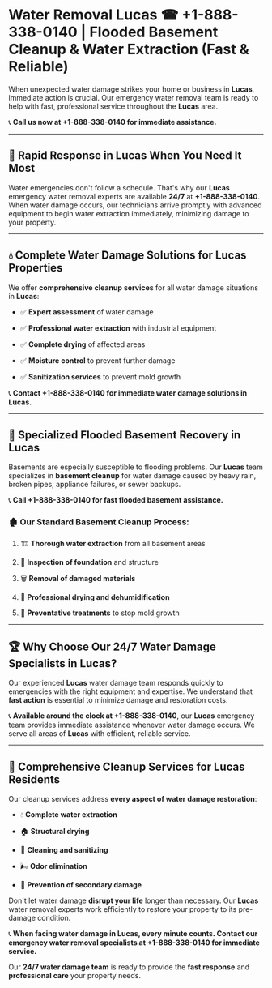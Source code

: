 # Water Removal Lucas ☎ +1-888-338-0140 | Flooded Basement Cleanup & Water Extraction (Fast & Reliable)

When unexpected water damage strikes your home or business in **Lucas**, immediate action is crucial. Our emergency water removal team is ready to help with fast, professional service throughout the **Lucas** area. 

📞 **Call us now at +1-888-338-0140 for immediate assistance.**
---
## 🚀 Rapid Response in Lucas When You Need It Most
Water emergencies don't follow a schedule. That's why our **Lucas** emergency water removal experts are available **24/7** at **+1-888-338-0140**. When water damage occurs, our technicians arrive promptly with advanced equipment to begin water extraction immediately, minimizing damage to your property.
---
## 💧 Complete Water Damage Solutions for Lucas Properties
We offer **comprehensive cleanup services** for all water damage situations in **Lucas**:
- ✅ **Expert assessment** of water damage  
- ✅ **Professional water extraction** with industrial equipment  
- ✅ **Complete drying** of affected areas  
- ✅ **Moisture control** to prevent further damage  
- ✅ **Sanitization services** to prevent mold growth  
📞 **Contact +1-888-338-0140 for immediate water damage solutions in Lucas.**
---
## 🌊 Specialized Flooded Basement Recovery in Lucas
Basements are especially susceptible to flooding problems. Our **Lucas** team specializes in **basement cleanup** for water damage caused by heavy rain, broken pipes, appliance failures, or sewer backups. 
📞 **Call +1-888-338-0140 for fast flooded basement assistance.**
### 🏚️ Our Standard Basement Cleanup Process:
1. 🏗️ **Thorough water extraction** from all basement areas  
2. 🔎 **Inspection of foundation** and structure  
3. 🗑️ **Removal of damaged materials**  
4. 💨 **Professional drying and dehumidification**  
5. 🚫 **Preventative treatments** to stop mold growth  
---
## 🏆 Why Choose Our 24/7 Water Damage Specialists in Lucas?
Our experienced **Lucas** water damage team responds quickly to emergencies with the right equipment and expertise. We understand that **fast action** is essential to minimize damage and restoration costs.
📞 **Available around the clock at +1-888-338-0140**, our **Lucas** emergency team provides immediate assistance whenever water damage occurs. We serve all areas of **Lucas** with efficient, reliable service.
---
## 🧹 Comprehensive Cleanup Services for Lucas Residents
Our cleanup services address **every aspect of water damage restoration**:
- 💧 **Complete water extraction**  
- 🏠 **Structural drying**  
- 🧼 **Cleaning and sanitizing**  
- 🌬️ **Odor elimination**  
- 🚫 **Prevention of secondary damage**  
Don't let water damage **disrupt your life** longer than necessary. Our **Lucas** water removal experts work efficiently to restore your property to its pre-damage condition.
📞 **When facing water damage in Lucas, every minute counts. Contact our emergency water removal specialists at +1-888-338-0140 for immediate service.**
Our **24/7 water damage team** is ready to provide the **fast response** and **professional care** your property needs.
